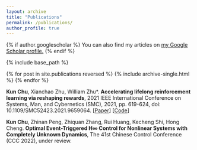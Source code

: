 ```yaml
---
layout: archive
title: "Publications"
permalink: /publications/
author_profile: true
---
```


{% if author.googlescholar %}
  You can also find my articles on <u><a href="{{author.googlescholar}}">my Google Scholar profile</a>.</u>
{% endif %}

{% include base_path %}

{% for post in site.publications reversed %}
  {% include archive-single.html %}
{% endfor %}

**Kun Chu**, Xianchao Zhu, William Zhu*. **Accelerating lifelong reinforcement learning via reshaping rewards**, 2021 IEEE International Conference on Systems, Man, and Cybernetics (SMC), 2021, pp. 619-624, doi: 10.1109/SMC52423.2021.9659064. [[Paper](https://ieeexplore.ieee.org/document/9659064)] [[Code](https://github.com/Kchu/LifelongRL)]

**Kun Chu**, Zhinan Peng, Zhiquan Zhang, Rui Huang, Kecheng Shi, Hong Cheng. **Optimal Event-Triggered H∞ Control for Nonlinear Systems with Completely Unknown Dynamics**, The 41st Chinese Control Conference (CCC 2022), under review.
